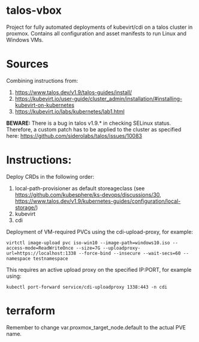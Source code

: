 # talos-vbox
Project for fully automated deployments of kubevirt/cdi on a talos cluster in proxmox. Contains all configuration and asset manifests to run Linux and Windows VMs.

# Sources

Combining instructions from:
1. https://www.talos.dev/v1.9/talos-guides/install/
2. https://kubevirt.io/user-guide/cluster_admin/installation/#installing-kubevirt-on-kubernetes
3. https://kubevirt.io/labs/kubernetes/lab1.html

**BEWARE:** There is a bug in talos v1.9.* in checking SELinux status. Therefore, a custom patch has to be applied to the cluster as specified here: https://github.com/siderolabs/talos/issues/10083

# Instructions:

Deploy CRDs in the following order:

1. local-path-provisioner as default storeageclass (see https://github.com/kubesphere/ks-devops/discussions/30, https://www.talos.dev/v1.9/kubernetes-guides/configuration/local-storage/)
2. kubevirt
3. cdi

Deployment of VM-required PVCs using the cdi-upload-proxy, for example:

```console
virtctl image-upload pvc iso-win10 --image-path=windows10.iso --access-mode=ReadWriteOnce --size=7G --uploadproxy-url=https://localhost:1338 --force-bind --insecure --wait-secs=60 --namespace testnamespace
```

This requires an active upload proxy on the specified IP:PORT, for example using:

```console
kubectl port-forward service/cdi-uploadproxy 1338:443 -n cdi
```

# terraform 

Remember to change var.proxmox_target_node.default to the actual PVE name.


